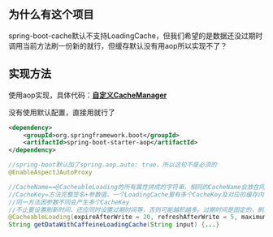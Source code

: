 ## 为什么有这个项目
spring-boot-cache默认不支持LoadingCache，但我们希望的是数据还没过期时调用当前方法刷一份新的就行，但缓存默认没有用aop所以实现不了？


## 实现方法
使用aop实现，具体代码：[**自定义CacheManager**](src/main/java/yongfa365/config/CaffeineConfig.java)

没有使用默认配置，直接用就行了

```xml
<dependency>
	<groupId>org.springframework.boot</groupId>
	<artifactId>spring-boot-starter-aop</artifactId>
</dependency>

```
```java
//spring-boot默认加了spring.aop.auto: true，所以这句不是必须的
@EnableAspectJAutoProxy
```

```java
//CacheName==@CacheableLoading的所有属性拼成的字符串，相同的CacheName会放在同一个LoadingCache里。
//CacheKey=方法完整签名+参数值，一个LoadingCache里有多个CacheKey及对应的缓存内容
//同一方法因参数不同会产生多个CacheKey
//不止要设置刷新时间，还应同时设置过期时间等，否则可能越积越多。过期时间是固定的，刷新不影响他。
@CacheableLoading(expireAfterWrite = 20, refreshAfterWrite = 5, maximumSize=1000, timeout=5)
String getDataWithCaffeineLoadingCache(String input) {...}
```
